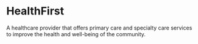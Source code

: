 # HealthFirst
A healthcare provider that offers primary care and specialty care services to improve the health and well-being of the community.
